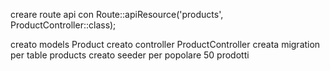 creare route api con 
Route::apiResource('products', ProductController::class);

creato models Product
creato controller ProductController
creata migration per table products
creato seeder per popolare 50 prodotti

